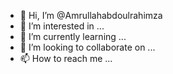 - 👋 Hi, I’m @Amrullahabdoulrahimza
- 👀 I’m interested in ...
- 🌱 I’m currently learning ...
- 💞️ I’m looking to collaborate on ...
- 📫 How to reach me ...

<!---
Amrullahabdoulrahimza/Amrullahabdoulrahimza is a ✨ special ✨ repository because its `README.md` (this file) appears on your GitHub profile.
You can click the Preview link to take a look at your changes.
--->
